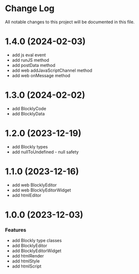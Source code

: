 # Change Log

All notable changes to this project will be documented in this file.

# 1.4.0 (2024-02-03)

* add js eval event
* add runJS method
* add postData method
* add web addJavaScriptChannel method
* add web onMessage method

# 1.3.0 (2024-02-02)

* add BlocklyCode
* add BlocklyData

# 1.2.0 (2023-12-19)

* add Blockly types
* add nullToUndefined - null safety

# 1.1.0 (2023-12-16)

* add web BlocklyEditor
* add web BlocklyEditorWidget
* add htmlEditor

# 1.0.0 (2023-12-03)

### Features

* add Blockly type classes
* add BlocklyEditor
* add BlocklyEditorWidget
* add htmlRender
* add htmlStyle
* add htmlScript

